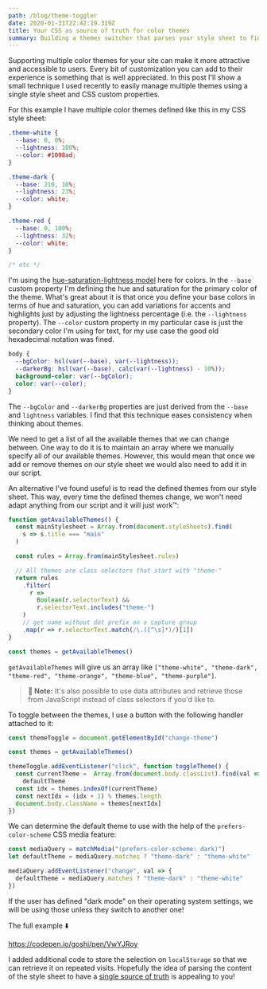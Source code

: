 ```yaml
---
path: /blog/theme-toggler
date: 2020-01-31T22:42:19.319Z
title: Your CSS as source of truth for color themes
summary: Building a themes switcher that parses your style sheet to find themes
---
```


Supporting multiple color themes for your site can make it more attractive and accessible to users. Every bit of customization you can add to their experience is something that is well appreciated. In this post I'll show a small technique I used recently to easily manage multiple themes using a single style sheet and CSS custom properties.

For this example I have multiple color themes defined like this in my CSS style sheet:

```css
.theme-white {
  --base: 0, 0%;
  --lightness: 100%;
  --color: #1098ad;
}

.theme-dark {
  --base: 210, 10%;
  --lightness: 23%;  
  --color: white;
}

.theme-red {
  --base: 0, 100%;
  --lightness: 32%;
  --color: white;
}

/* etc */
```

I'm using the [hue-saturation-lightness model](https://css-tricks.com/hsl-hsla-is-great-for-programmatic-color-control/) here for colors. In the `--base` custom property I'm defining the hue and saturation for the primary color of the theme. What's great about it is that once you define your base colors in terms of hue and saturation, you can add variations for accents and highlights just by adjusting the lightness percentage (i.e. the `--lightness` property). The `--color` custom property in my particular case is just the secondary color I'm using for text, for my use case the good old hexadecimal notation was fined.

```css
body {
  --bgColor: hsl(var(--base), var(--lightness));
  --darkerBg: hsl(var(--base), calc(var(--lightness) - 10%));
  background-color: var(--bgColor);
  color: var(--color);
}
```

The `--bgColor` and `--darkerBg` properties are just derived from the `--base` and `lightness` variables. I find that this technique eases consistency when thinking about themes.

We need to get a list of all the available themes that we can change between. One way to do it is to maintain an array where we manually specify all of our available themes. However, this would mean that once we add or remove themes on our style sheet we would also need to add it in our script.

An alternative I've found useful is to read the defined themes from our style sheet. This way, every time the defined themes change, we won't need adapt anything from our script and it will just work™:

```js
function getAvailableThemes() {
  const mainStylesheet = Array.from(document.styleSheets).find(
    s => s.title === "main"
  )

  const rules = Array.from(mainStylesheet.rules)

  // All themes are class selectors that start with "theme-"
  return rules
    .filter(
      r =>
        Boolean(r.selectorText) &&
        r.selectorText.includes("theme-")
    )
    // get name without dot prefix on a capture group
    .map(r => r.selectorText.match(/\.([^\s]*)/)[1])
}

const themes = getAvailableThemes()
```

`getAvailableThemes` will give us an array like `["theme-white", "theme-dark", "theme-red", "theme-orange", "theme-blue", "theme-purple"]`.

> **🌮 Note:** It's also possible to use data attributes and retrieve those from JavaScript instead of class selectors if you'd like to.

To toggle between the themes, I use a button with the following handler attached to it:

```js
const themeToggle = document.getElementById("change-theme")

const themes = getAvailableThemes()

themeToggle.addEventListener("click", function toggleTheme() {
  const currentTheme =  Array.from(document.body.classList).find(val => themes.includes(val)) ||
    defaultTheme
  const idx = themes.indexOf(currentTheme)
  const nextIdx = (idx + 1) % themes.length
  document.body.className = themes[nextIdx]
})
```

We can determine the default theme to use with the help of the `prefers-color-scheme` CSS media feature:

```js 
const mediaQuery = matchMedia("(prefers-color-scheme: dark)")
let defaultTheme = mediaQuery.matches ? "theme-dark" : "theme-white"

mediaQuery.addEventListener("change", val => {
  defaultTheme = mediaQuery.matches ? "theme-dark" : "theme-white"
})
```

If the user has defined "dark mode" on their operating system settings, we will be using those unless they switch to another one!

The full example ⬇️

https://codepen.io/goshi/pen/VwYJRoy

I added additional code to store the selection on `localStorage` so that we can retrieve it on repeated visits. Hopefully the idea of parsing the content of the style sheet to have a [single source of truth](https://en.wikipedia.org/wiki/Single_source_of_truth) is appealing to you!